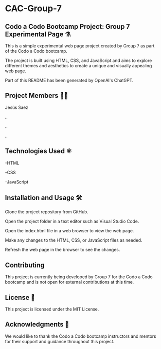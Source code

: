 # CAC-Group-7
## Codo a Codo Bootcamp Project: Group 7 Experimental Page ⚗️

This is a simple experimental web page project created by Group 7 as part of the Codo a Codo bootcamp. 

The project is built using HTML, CSS, and JavaScript and aims to explore different themes and aesthetics to create a unique and visually appealing web page.

Part of this README has been generated by OpenAI's ChatGPT.

## Project Members 👩‍💻
Jesús Saez

..

..

..

## Technologies Used ⚛️
-HTML

-CSS

-JavaScript


## Installation and Usage 🛠️
Clone the project repository from GitHub.

Open the project folder in a text editor such as Visual Studio Code.

Open the index.html file in a web browser to view the web page.

Make any changes to the HTML, CSS, or JavaScript files as needed.

Refresh the web page in the browser to see the changes.


## Contributing

This project is currently being developed by Group 7 for the Codo a Codo bootcamp and is not open for external contributions at this time.

## License 💼
This project is licensed under the MIT License.

## Acknowledgments 🙌
We would like to thank the Codo a Codo bootcamp instructors and mentors for their support and guidance throughout this project.
